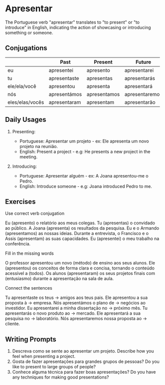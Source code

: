 # Apresentar

The Portuguese verb "apresentar" translates to "to present" or "to introduce" in English, indicating the action of showcasing or introducing something or someone.

## Conjugations

|                 | Past         | Present      | Future         |
| --------------- | ------------ | ------------ | -------------- |
| eu              | apresentei   | apresento    | apresentarei   |
| tu              | apresentaste | apresentas   | apresentarás   |
| ele/ela/você    | apresentou   | apresenta    | apresentará    |
| nós             | apresentámos | apresentamos | apresentaremos |
| eles/elas/vocês | apresentaram | apresentam   | apresentarão   |

## Daily Usages

1. Presenting:

   - Portuguese: Apresentar um projeto - ex: Ele apresenta um novo projeto na reunião.
   - English: Present a project - e.g: He presents a new project in the meeting.

2. Introducing:

   - Portuguese: Apresentar alguém - ex: A Joana apresentou-me o Pedro.
   - English: Introduce someone - e.g: Joana introduced Pedro to me.

## Exercises

Use correct verb conjugation

Eu (apresento) o relatório aos meus colegas.
Tu (apresentas) o convidado ao público.
A Joana (apresenta) os resultados da pesquisa.
Eu e o Armando (apresentamos) as nossas ideias.
Durante a entrevista, o Francisco e o Assis (apresentam) as suas capacidades.
Eu (apresentei) o meu trabalho na conferência.

Fill in the missing words

O professor apresentou um novo (método) de ensino aos seus alunos. Ele (apresentou) os conceitos de forma clara e concisa, tornando o conteúdo acessível a (todos). Os alunos (apresentaram) os seus projetos finais com (entusiasmo) durante a apresentação na sala de aula.

Connect the sentences

Tu apresentaste os teus -> amigos aos teus pais.
Ele apresentou a sua proposta à -> empresa.
Nós apresentámos o plano de -> negócios ao investidor.
Eu apresentarei a minha dissertação no -> próximo mês.
Tu apresentarás o novo produto ao -> mercado.
Ele apresentará a sua pesquisa no -> laboratório.
Nós apresentaremos nossa proposta ao -> cliente.

## Writing Prompts

1. Descreva como se sente ao apresentar um projeto. Describe how you feel when presenting a project.
2. Gosta de fazer apresentações para grandes grupos de pessoas? Do you like to present to large groups of people?
3. Conhece alguma técnica para fazer boas apresentações? Do you have any techniques for making good presentations?
